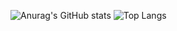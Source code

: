 ![Anurag's GitHub stats](https://github-readme-stats.vercel.app/api?username=mithilreddy369&theme=dark&show_icons=true)
![Top Langs](https://github-readme-stats.vercel.app/api/top-langs/?username=mithilreddy369&theme=dark&show&exclude_repo=github-readme-stats,anuraghazra.github.io)
